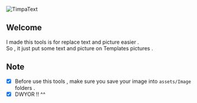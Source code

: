 ![TimpaText](https://socialify.git.ci/ichikyuuofficial/TimpaText/image?description=1&font=Source%20Code%20Pro&forks=1&issues=1&language=1&logo=https%3A%2F%2Fcdn-icons-png.flaticon.com%2F512%2F4038%2F4038552.png&name=1&owner=1&pattern=Circuit%20Board&pulls=1&stargazers=1&theme=Dark)

## Welcome

I made this tools is for replace text and picture easier .<br>
So , it just put some text and picture on Templates pictures . <br>

## Note

- [x] Before use this tools , make sure you save your image into `assets/Image` folders .
- [x] DWYOR !! ^^